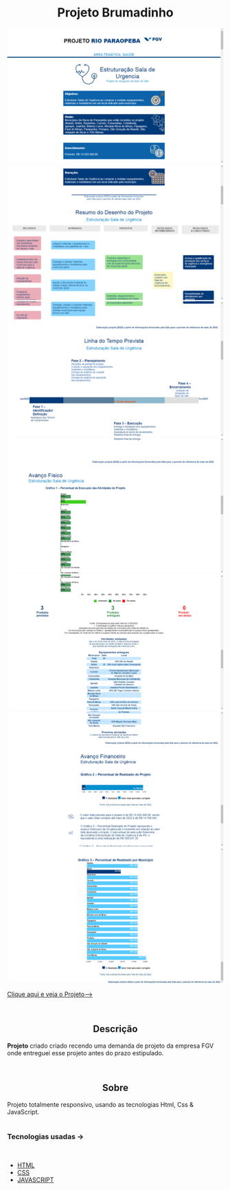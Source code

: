 
<h1 align='center'>Projeto Brumadinho</h1>

<img src='print1.png'>
<img src='print2.png'>
<img src='print3.png'>
<img src='print4.png'>
<img src='print5.png'>
<img src='print6.png'>
<img src='print7.png'>

<br/>

<a href='https://evanilsonpg.github.io/Site-Portfolio-1/'>Clique aqui e veja o Projeto--></a>

<br/>

<h2 align='center'>Descrição</h2> 

**Projeto** criado criado recendo uma demanda de projeto da empresa FGV onde entreguei esse projeto antes do prazo estipulado.

<br/>

<h2 align='center'>Sobre</h2>

Projeto totalmente responsivo, usando as tecnologias Html, Css & JavaScript.
<br/>
<br/>

### **Tecnologias usadas** ->
<br/>

- [HTML]()
- [CSS]()
- [JAVASCRIPT]()

